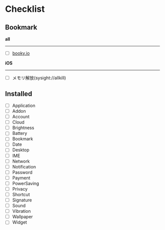# Checklist

## Bookmark
**all**
- - -
* [ ] [booky.io](https://booky.io)

**iOS**
- - -
* [ ] メモリ解放(sysight://allkill)

## Installed
* [ ] Application
* [ ] Addon
* [ ] Account
* [ ] Cloud
* [ ] Brightness
* [ ] Battery
* [ ] Bookmark
* [ ] Date
* [ ] Desktop
* [ ] IME
* [ ] Network
* [ ] Notification
* [ ] Password
* [ ] Payment
* [ ] PowerSaving
* [ ] Privacy
* [ ] Shortcut
* [ ] Signature
* [ ] Sound
* [ ] Vibration
* [ ] Wallpaper
* [ ] Widget
